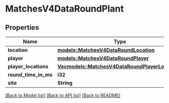 # MatchesV4DataRoundPlant

## Properties

Name | Type | Description | Notes
------------ | ------------- | ------------- | -------------
**location** | [**models::MatchesV4DataRoundLocation**](MatchesV4DataRoundLocation.md) |  | 
**player** | [**models::MatchesV4DataRoundPlayer**](MatchesV4DataRoundPlayer.md) |  | 
**player_locations** | [**Vec<models::MatchesV4DataRoundPlayerLocations>**](MatchesV4DataRoundPlayerLocations.md) |  | 
**round_time_in_ms** | **i32** |  | 
**site** | **String** |  | 

[[Back to Model list]](../README.md#documentation-for-models) [[Back to API list]](../README.md#documentation-for-api-endpoints) [[Back to README]](../README.md)


